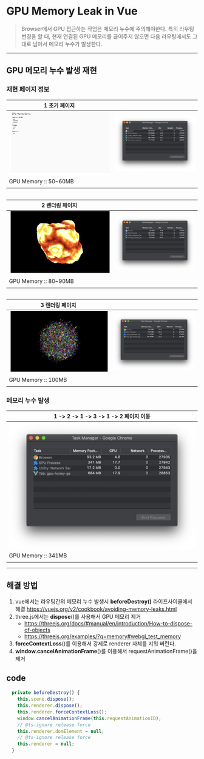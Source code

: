 # GPU Memory Leak in Vue

> Browser에서 GPU 접근하는 작업은 메모리 누수에 주의해야한다. 특히 라우팅 변경을 할 때, 현재 연결된 GPU 메모리를 끊어주지 않으면 다음 라우팅에서도 그대로 남아서 메모리 누수가 발생한다.

---

## GPU 메모리 누수 발생 재현

### 재현 페이지 정보

| 1 초기 페이지                |                             |
| ---------------------------- | --------------------------- |
| ![page](./images/page01.png) | ![task](./images/log01.png) |
| GPU Memory :: 50~60MB        |                             |
|                              |                             |

##

| 2 렌더링 페이지              |                             |
| ---------------------------- | --------------------------- |
| ![page](./images/page02.png) | ![task](./images/log02.png) |
| GPU Memory :: 80~90MB        |                             |
|                              |                             |

##

| 3 렌더링 페이지              |                             |
| ---------------------------- | --------------------------- |
| ![page](./images/page03.png) | ![task](./images/log03.png) |
| GPU Memory :: 100MB          |                             |
|                              |                             |

### 메모리 누수 발생

| 1 -> 2 -> 1 -> 3 -> 1 -> 2 페이지 이동 |
| -------------------------------------- |
| ![page](./images/leak.png)             |
| GPU Memory :: 341MB                    |
|                                        |

---

## 해결 방법

1. vue에서는 라우팅간의 메모리 누수 발생시 **beforeDestroy()** 라이프사이클에서 해결
   https://vuejs.org/v2/cookbook/avoiding-memory-leaks.html
2. three.js에서는 **dispose**()를 사용해서 GPU 메모리 제거
   - https://threejs.org/docs/#manual/en/introduction/How-to-dispose-of-objects
   - https://threejs.org/examples/?q=memory#webgl_test_memory
3. **forceContextLoss**()를 이용해서 강제로 renderer 자체를 지워 버린다.
4. **window.cancelAnimationFrame**()를 이용해서 requestAnimationFrame()을 제거

## code

```ts
  private beforeDestroy() {
    this.scene.dispose();
    this.renderer.dispose();
    this.renderer.forceContextLoss();
    window.cancelAnimationFrame(this.requestAnimationID);
    // @ts-ignore release force
    this.renderer.domElement = null;
    // @ts-ignore release force
    this.renderer = null;
  }
```
